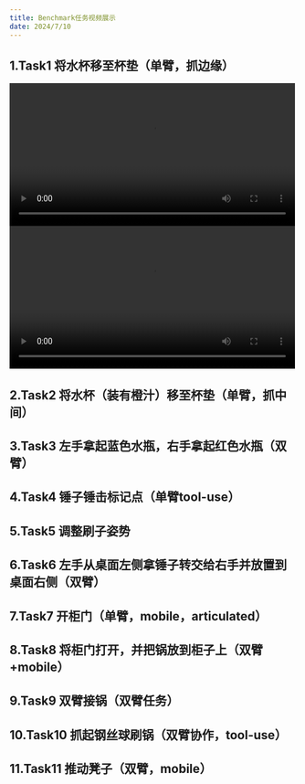 ```yaml
---
title: Benchmark任务视频展示
date: 2024/7/10
---
```

## 1.Task1 将水杯移至杯垫（单臂，抓边缘）
<video width="500" height="250" controls="controls">
  <source src="./vedio/pick_empty_cup_top.mp4" type="video/mp4">
  
</video>
<video width="500" height="250" controls="controls">
  <source src="./vedio/pick_empty_cup_top.mp4" type="video/mp4">
</video>


## 2.Task2 将水杯（装有橙汁）移至杯垫（单臂，抓中间）


## 3.Task3 左手拿起蓝色水瓶，右手拿起红色水瓶（双臂）


## 4.Task4 锤子锤击标记点（单臂tool-use）


## 5.Task5 调整刷子姿势


## 6.Task6 左手从桌面左侧拿锤子转交给右手并放置到桌面右侧（双臂）


## 7.Task7 开柜门（单臂，mobile，articulated）


## 8.Task8 将柜门打开，并把锅放到柜子上（双臂+mobile）

## 9.Task9 双臂接锅（双臂任务）

## 10.Task10 抓起钢丝球刷锅（双臂协作，tool-use）

## 11.Task11 推动凳子（双臂，mobile）


